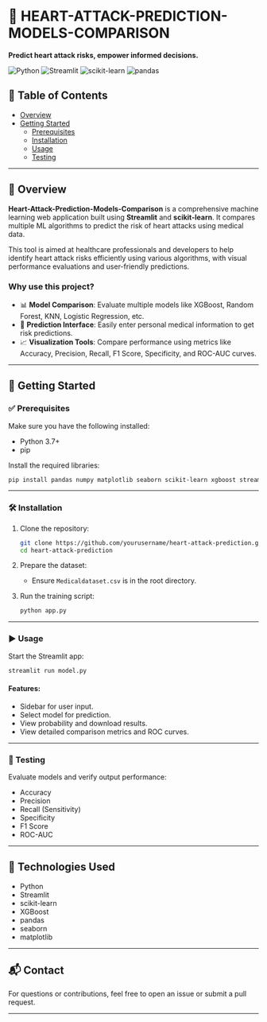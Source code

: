# 💓 HEART-ATTACK-PREDICTION-MODELS-COMPARISON

**Predict heart attack risks, empower informed decisions.**

![Python](https://img.shields.io/badge/Python-100%25-blue)
![Streamlit](https://img.shields.io/badge/Streamlit-Framework-red)
![scikit-learn](https://img.shields.io/badge/Scikit--Learn-ML-yellow)
![pandas](https://img.shields.io/badge/Pandas-Data-blue)

## 📑 Table of Contents

- [Overview](#overview)
- [Getting Started](#getting-started)
  - [Prerequisites](#prerequisites)
  - [Installation](#installation)
  - [Usage](#usage)
  - [Testing](#testing)

---

## 📌 Overview

**Heart-Attack-Prediction-Models-Comparison** is a comprehensive machine learning web application built using **Streamlit** and **scikit-learn**. It compares multiple ML algorithms to predict the risk of heart attacks using medical data.

This tool is aimed at healthcare professionals and developers to help identify heart attack risks efficiently using various algorithms, with visual performance evaluations and user-friendly predictions.

### Why use this project?

- 📊 **Model Comparison**: Evaluate multiple models like XGBoost, Random Forest, KNN, Logistic Regression, etc.
- 🤖 **Prediction Interface**: Easily enter personal medical information to get risk predictions.
- 📈 **Visualization Tools**: Compare performance using metrics like Accuracy, Precision, Recall, F1 Score, Specificity, and ROC-AUC curves.

---

## 🚀 Getting Started

### ✅ Prerequisites

Make sure you have the following installed:

- Python 3.7+
- pip

Install the required libraries:

```bash
pip install pandas numpy matplotlib seaborn scikit-learn xgboost streamlit joblib
```

---

### 🛠️ Installation

1. Clone the repository:
   ```bash
   git clone https://github.com/yourusername/heart-attack-prediction.git
   cd heart-attack-prediction
   ```

2. Prepare the dataset:
   - Ensure `Medicaldataset.csv` is in the root directory.

3. Run the training script:
   ```bash
   python app.py
   ```

---

### ▶️ Usage

Start the Streamlit app:

```bash
streamlit run model.py
```

#### Features:

- Sidebar for user input.
- Select model for prediction.
- View probability and download results.
- View detailed comparison metrics and ROC curves.

---

### 🧪 Testing

Evaluate models and verify output performance:

- Accuracy
- Precision
- Recall (Sensitivity)
- Specificity
- F1 Score
- ROC-AUC

---

## 📂 Technologies Used

- Python
- Streamlit
- scikit-learn
- XGBoost
- pandas
- seaborn
- matplotlib

---

## 📬 Contact

For questions or contributions, feel free to open an issue or submit a pull request.

---